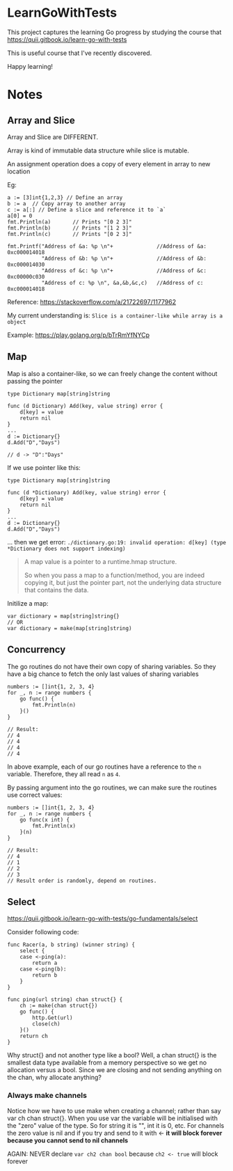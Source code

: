 # LearnGoWithTests
This project captures the learning Go progress by studying the course that https://quii.gitbook.io/learn-go-with-tests

This is useful course that I've recently discovered.

Happy learning!

# Notes

## Array and Slice 
Array and Slice are DIFFERENT.

Array is kind of immutable data structure while slice is mutable.

An assignment operation does a copy of every element in array to new location

Eg:
```
a := [3]int{1,2,3} // Define an array
b := a  // Copy array to another array
c := a[:] // Define a slice and reference it to `a`
a[0] = 0
fmt.Println(a)       // Prints "[0 2 3]"
fmt.Println(b)       // Prints "[1 2 3]"
fmt.Println(c)       // Prints "[0 2 3]"

fmt.Printf("Address of &a: %p \n"+              //Address of &a: 0xc000014018 
           "Address of &b: %p \n"+              //Address of &b: 0xc000014030
           "Address of &c: %p \n"+              //Address of &c: 0xc00000c030 
           "Address of c: %p \n", &a,&b,&c,c)   //Address of c: 0xc000014018
```
Reference: https://stackoverflow.com/a/21722697/1177962

My current understanding is: `Slice is a container-like while array is a object`

Example: https://play.golang.org/p/bTrRmYfNYCp

## Map
Map is also a container-like, so we can freely change the content without passing the pointer

```
type Dictionary map[string]string

func (d Dictionary) Add(key, value string) error {
	d[key] = value
	return nil
}
...
d := Dictionary{}
d.Add("D","Days")

// d -> "D":"Days"
```

If we use pointer like this:
```
type Dictionary map[string]string

func (d *Dictionary) Add(key, value string) error {
	d[key] = value
	return nil
}
...
d := Dictionary{}
d.Add("D","Days")
```
... then we get error: `./dictionary.go:19: invalid operation: d[key] (type *Dictionary does not support indexing)`

> A map value is a pointer to a runtime.hmap structure.
> 
> So when you pass a map to a function/method, you are indeed copying it, but just the pointer part, not the underlying data structure that contains the data.

Initilize a map:
```
var dictionary = map[string]string{}
// OR
var dictionary = make(map[string]string)
```


## Concurrency
The go routines do not have their own copy of sharing variables. So they have a big chance to fetch the only last values of sharing variables 

```golang
numbers := []int{1, 2, 3, 4}
for _, n := range numbers {
	go func() {
		fmt.Println(n)
	}()
}

// Result:
// 4
// 4
// 4
// 4
```
In above example, each of our go routines have a reference to the `n` variable. Therefore, they all read `n` as `4`.

By passing argument into the go routines, we can make sure the routines use correct values:
```golang
numbers := []int{1, 2, 3, 4}
for _, n := range numbers {
	go func(x int) {
		fmt.Println(x)
	}(n)
}

// Result:
// 4
// 1
// 2
// 3
// Result order is randomly, depend on routines.
```


## Select
https://quii.gitbook.io/learn-go-with-tests/go-fundamentals/select

Consider following code:

```
func Racer(a, b string) (winner string) {
    select {
    case <-ping(a):
        return a
    case <-ping(b):
        return b
    }
}

func ping(url string) chan struct{} {
    ch := make(chan struct{})
    go func() {
        http.Get(url)
        close(ch)
    }()
    return ch
}
```

Why struct{} and not another type like a bool? Well, a chan struct{} is the smallest data type available from a memory perspective so we get no allocation versus a bool. Since we are closing and not sending anything on the chan, why allocate anything?

### Always make channels
Notice how we have to use make when creating a channel; rather than say var ch chan struct{}. When you use var the variable will be initialised with the "zero" value of the type. So for string it is "", int it is 0, etc.
For channels the zero value is nil and if you try and send to it with <- **it will block forever because you cannot send to nil channels**

AGAIN: NEVER declare `var ch2 chan bool` because `ch2 <- true` will block forever
